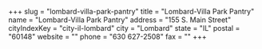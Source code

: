 +++
slug = "lombard-villa-park-pantry"
title = "Lombard-Villa Park Pantry"
name = "Lombard-Villa Park Pantry"
address = "155 S. Main Street"
cityIndexKey = "city-il-lombard"
city = "Lombard"
state = "IL"
postal = "60148"
website = ""
phone = "630 627-2508"
fax = ""
+++
